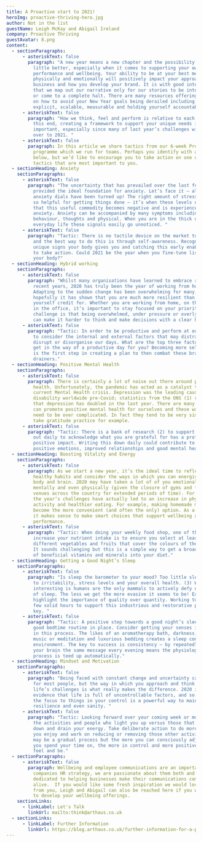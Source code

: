 ```yaml
---
title: A Proactive start to 2021!
heroImg: proactive-thriving-hero.jpg
author: Not in the list
guestName: Leigh McKay and Abigail Ireland
company: Proactive Thriving
guestAvatar: 8.png
content:
  - sectionParagraphs:
      - asteriskText: false
        paragraph: "A new year means a new chapter and the possibility of doing things a
          little better, especially when it comes to supporting your own
          performance and wellbeing. Your ability to be at your best mentally,
          physically and emotionally will positively impact your approach to
          business and how you develop your brand. It is with good intentions
          that we map out our narrative only for our stories to be interrupted
          or come to a complete halt. There are many resources offering insight
          on how to avoid your New Year goals being derailed including: being
          explicit, scalable, measurable and holding yourself accountable. "
      - asteriskText: false
        paragraph: "How we think, feel and perform is relative to each individual. To
          this end, creating a framework to support your unique needs is
          important, especially since many of last year’s challenges will carry
          over to 2021. "
      - asteriskText: false
        paragraph: In this article we share tactics from our 6-week Proactive Thriving
          programme which we run for teams. Perhaps you identify with all of the
          below, but we’d like to encourage you to take action on one or two
          tactics that are most important to you.
  - sectionHeading: Anxiety
    sectionParagraphs:
      - asteriskText: false
        paragraph: "The uncertainty that has prevailed over the last few months has
          provided the ideal foundation for anxiety. Let’s face it – all of our
          anxiety dials have been turned up! The right amount of stress can be
          so helpful for getting things done – it’s when these levels overflow
          that this useful commodity becomes negative and is experienced as
          anxiety. Anxiety can be accompanied by many symptoms including
          behaviour, thoughts and physical. When you are in the thick of
          everyday life these signals easily go unnoticed. "
      - asteriskText: false
        paragraph: "Tactic: There is no tactile device on the market to measure anxiety
          and the best way to do this is through self-awareness. Recognising the
          unique signs your body gives you and catching this early enables you
          to take action. Could 2021 be the year when you fine-tune listening to
          your body?"
  - sectionHeading: Hybrid working
    sectionParagraphs:
      - asteriskText: false
        paragraph: "Whilst many organisations have learned to embrace remote working in
          recent years, 2020 has truly been the year of working from home.
          Adapting to the sudden change has been overwhelming for many, but
          hopefully it has shown that you are much more resilient than you give
          yourself credit for. Whether you are working from home, on the move or
          in the office, it’s important to stay focused on your priorities. The
          challenge is that being overwhelmed, under pressure or overly stressed
          can make it harder to think and make decisions with a clear head. "
      - asteriskText: false
        paragraph: "Tactic: In order to be productive and perform at our best, we need
          to consider the internal and external factors that may distract,
          disrupt or disorganise our days. What are the top three factors that
          get in the way of a productive day for you? Becoming more self-aware
          is the first step in creating a plan to then combat these brain
          drainers."
  - sectionHeading: Positive Mental Health
    sectionParagraphs:
      - asteriskText: false
        paragraph: There is certainly a lot of noise out there around poor mental
          health. Unfortunately, the pandemic has acted as a catalyst to our
          current Mental Health crisis. Depression was the leading cause of
          disability worldwide pre-Covid; statistics from the ONS (1) reveal
          that depression has doubled in the last year. There are many ways we
          can promote positive mental health for ourselves and these ways don’t
          need to be over complicated. In fact they tend to be very simple -
          take gratitude practice for example.
      - asteriskText: false
        paragraph: "Tactic: There is a bank of research (2) to support how taking time
          out daily to acknowledge what you are grateful for has a profound
          positive impact. Writing this down daily could contribute to a year of
          positive emotions, improved relationships and good mental health.  "
  - sectionHeading: Boosting Vitality and Energy
    sectionParagraphs:
      - asteriskText: false
        paragraph: As we start a new year, it’s the ideal time to reflect on your
          healthy habits and consider the ways in which you can energise your
          body and brain. 2020 may have taken a lot of of you emotionally,
          mentally and even physically (given the closure of gyms and fitness
          venues across the country for extended periods of time). For others,
          the year’s challenges have actually led to an increase in physical
          activity and healthier eating. For example, making homemade meals has
          become the more convenient (and often the only) option. As a result,
          it makes sense to make smart choices that support wellbeing and
          performance.
      - asteriskText: false
        paragraph: "Tactic: When doing your weekly food shop, one of the easiest ways to
          increase your nutrient intake is to ensure you select at least seven
          different vegetables and fruits that cover the colours of the rainbow.
          It sounds challenging but this is a simple way to get a broad variety
          of beneficial vitamins and minerals into your diet."
  - sectionHeading: Getting a Good Night’s Sleep
    sectionParagraphs:
      - asteriskText: false
        paragraph: "Is sleep the barometer to your mood? Too little sleep can contribute
          to irritability, stress levels and your overall health. (3) What is
          interesting is humans are the only mammals to actively defy ourselves
          of sleep. The less we get the more evasive it seems to be! Experts do
          highlight the importance of quality over quantity. Working towards a
          few solid hours to support this industrious and restorative process is
          key. "
      - asteriskText: false
        paragraph: "Tactic: A positive step towards a good night’s sleep is putting a
          good bedtime routine in place. Consider getting your senses involved
          in this process. The likes of an aromatherapy bath, darkness, calm
          music or meditation and luxurious bedding creates a sleep conducive
          environment. The key to success is consistency – by repeatedly sending
          your brain the same message every evening means the physiological
          process is teed up automatically."
  - sectionHeading: Mindset and Motivation
    sectionParagraphs:
      - asteriskText: false
        paragraph: "Being faced with constant change and uncertainty can be unnerving
          for most people, but the way in which you approach and think about
          life’s challenges is what really makes the difference. 2020 is
          evidence that life is full of uncontrollable factors, and so shifting
          the focus to things in your control is a powerful way to maintain
          resilience and even sanity. "
      - asteriskText: false
        paragraph: "Tactic: Looking forward over your coming week or month, reflect on
          the activities and people who light you up versus those that bring you
          down and drain your energy. Take deliberate action to do more of what
          you enjoy and work on reducing or removing those other activities. It
          may be a gradual process but the more you can consciously adjust what
          you spend your time on, the more in control and more positive you will
          feel and be."
  - sectionParagraphs:
      - asteriskText: false
        paragraph: Wellbeing and employee communications are an important part of any
          companies HR strategy, we are passionate about them both and are
          dedicated to helping businesses make their communications come
          alive.  If you would like some fresh inspiration we would love to hear
          from you, Leigh and Abigail can also be reached here if you would like
          to develop your wellbeing offerings.
    sectionLinks:
      - linkLabel: Let's Talk
        linkUrl: mailto:think@arthaus.co.uk
  - sectionLinks:
      - linkLabel: Further Information
        linkUrl: https://blog.arthaus.co.uk/further-information-for-a-proactive-start-to-2021/index.html
---
```

